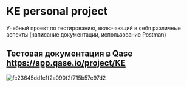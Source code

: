 # KE personal project

Учебный проект по тестированию, включающий в себя различные аспекты (написание документации, использование Postman)

## Тестовая документация в Qase https://app.qase.io/project/KE
![fc23645dd1e1f2a090f2f715b57e97d2](https://github.com/mycoldhands/KE/assets/161601627/a9cf77e4-f202-4a56-bf90-253433f81fd3)
